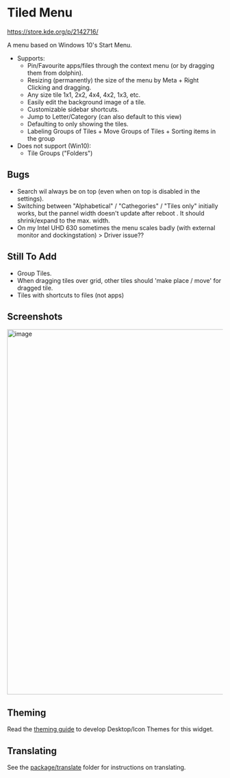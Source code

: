 # Tiled Menu

https://store.kde.org/p/2142716/

A menu based on Windows 10's Start Menu.

* Supports:
    * Pin/Favourite apps/files through the context menu (or by dragging them from dolphin).
    * Resizing (permanently) the size of the menu by Meta + Right Clicking and dragging.
    * Any size tile 1x1, 2x2, 4x4, 4x2, 1x3, etc.
    * Easily edit the background image of a tile.
    * Customizable sidebar shortcuts.
    * Jump to Letter/Category (can also default to this view)
    * Defaulting to only showing the tiles.
    * Labeling Groups of Tiles + Move Groups of Tiles + Sorting items in the group
* Does not support (Win10):
    * Tile Groups ("Folders")
      
## Bugs

* Search wil always be on top (even when on top is disabled in the settings).
* Switching between "Alphabetical" / "Cathegories" / "Tiles only" initially works, but the pannel width doesn't update after reboot . It should shrink/expand to the max. width.
* On my Intel UHD 630 sometimes the menu scales badly (with external monitor and dockingstation) > Driver issue??

## Still To Add
* Group Tiles.
* When dragging tiles over grid, other tiles should 'make place / move' for dragged tile.
* Tiles with shortcuts to files (not apps)

## Screenshots

<img width="1719" height="851" alt="image" src="https://github.com/user-attachments/assets/bd99a0be-7956-4c7c-8ed8-b5d196a30cf9" />

## Theming

Read the [theming guide](Theming.md) to develop Desktop/Icon Themes for this widget.

## Translating

See the [package/translate](package/translate) folder for instructions on translating.
